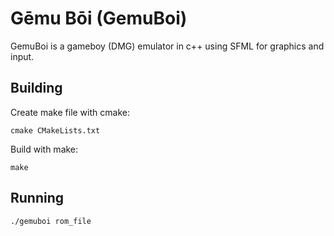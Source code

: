 Gēmu Bōi (GemuBoi)
========
GemuBoi is a gameboy (DMG) emulator in c++ using SFML for graphics and input.

Building
----------

Create make file with cmake:
```
cmake CMakeLists.txt
```
Build with make:
```
make
```

Running
-------

```
./gemuboi rom_file